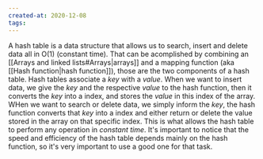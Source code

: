 ```yaml
---
created-at: 2020-12-08
tags:
---
```

A hash table is a data structure that allows us to search, insert and delete data all in $\text{O}(1)$ (constant time). That can be acomplished by combining an [[Arrays and linked lists#Arrays|arrays]] and a mapping function (aka [[Hash function|hash function]]), those are the two components of a hash table.
Hash tables associate a *key* with a *value*. When we want to insert data, we give the *key* and the respective *value* to the hash function, then it converts the *key* into a index, and stores the *value* in this index of the array. WHen we want to search or delete data, we simply inform the *key*, the hash function converts that *key* into a index and either return or delete the value stored in the array on that specific index. 
This is what allows the hash table to perform any operation in *constant time*. It's important to notice that the speed and efficiency of the hash table depends mainly on the hash function, so it's very important to use a good one for that task.
